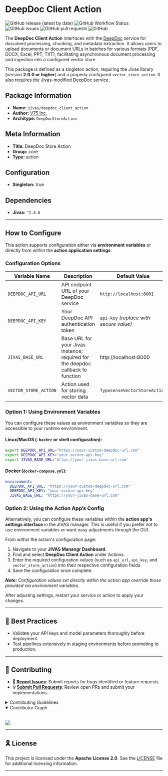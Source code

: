 # DeepDoc Client Action

![GitHub release (latest by date)](https://img.shields.io/github/v/release/TrueSelph/deepdoc_client_action)
![GitHub Workflow Status](https://img.shields.io/github/actions/workflow/status/TrueSelph/deepdoc_client_action/test-intro_interact_action.yaml)
![GitHub issues](https://img.shields.io/github/issues/TrueSelph/deepdoc_client_action)
![GitHub pull requests](https://img.shields.io/github/issues-pr/TrueSelph/deepdoc_client_action)
![GitHub](https://img.shields.io/github/license/TrueSelph/deepdoc_client_action)

The **DeepDoc Client Action** interfaces with the [DeepDoc](https://github.com/infiniflow/ragflow/blob/main/deepdoc) service for document processing, chunking, and metadata extraction. It allows users to upload documents or document URLs in batches for various formats (PDF, DOCX, Excel, PPT, TXT), facilitating asynchronous document processing and ingestion into a configured vector store.

This package is defined as a singleton action, requiring the Jivas library (version **2.0.0 or higher**) and a properly configured `vector_store_action`. It also requires the Jivas-modified DeepDoc service.

## Package Information

- **Name:** `jivas/deepdoc_client_action`
- **Author:** [V75 Inc.](https://v75inc.com/)
- **Architype:** `DeepDocStoreAction`

## Meta Information

- **Title:** DeepDoc Store Action
- **Group:** core
- **Type:** action

## Configuration

- **Singleton:** true

## Dependencies

- **Jivas:** `^2.0.0`

---

## How to Configure

This action supports configuration either via **environment variables** or directly from within the **action application settings**.

### Configuration Options

| Variable Name              | Description                                    | Default Value                             | Required |
|----------------------------|------------------------------------------------|-------------------------------------------|----------|
| `DEEPDOC_API_URL`          | API endpoint URL of your DeepDoc service       | `http://localhost:8001`           | Yes      |
| `DEEPDOC_API_KEY`          | Your DeepDoc API authentication token          | `api-key` *(replace with secure value)*   | Yes      |
| `JIVAS_BASE_URL`           | Base URL for your Jivas instance; required for the deepdoc callback to function             | http://localhost:8000                                  | Yes |
| `VECTOR_STORE_ACTION`      | Action used for storing vector data            | `TypesenseVectorStoreAction`              | Yes      |

### Option 1: Using Environment Variables

You can configure these values as environment variables so they are accessible to your runtime environment.

#### Linux/MacOS (`.bashrc` or shell configuration):
```bash
export DEEPDOC_API_URL="https://your-custom-deepdoc-url.com"
export DEEPDOC_API_KEY="your-secure-api-key"
export JIVAS_BASE_URL="https://your-jivas-base-url.com"
```

#### Docker (`docker-compose.yml`):
```yaml
environment:
  DEEPDOC_API_URL: "https://your-custom-deepdoc-url.com"
  DEEPDOC_API_KEY: "your-secure-api-key"
  JIVAS_BASE_URL: "https://your-jivas-base-url.com"
```

### Option 2: Using the Action App’s Config

Alternatively, you can configure these variables within the **action app's settings interface** in the JIVAS manager. This is useful if you prefer not to use environment variables or want easy adjustments through the GUI.

From within the action's configuration page:

1. Navigate to your **JIVAS Manangr Dashboard**.
2. Find and select **DeepDoc Client Action** under Actions.
3. Enter the required configuration values (such as `api_url`, `api_key`, and `vector_store_action`) into their respective configuration fields.
4. Save the configuration once complete.

_**Note:** Configuration values set directly within the action app override those provided via environment variables._

After adjusting settings, restart your service or action to apply your changes.

---

## 📖 Best Practices

- Validate your API keys and model parameters thoroughly before deployment.
- Test pipelines extensively in staging environments before promoting to production.

---

## 🔰 Contributing

- **🐛 [Report Issues](https://github.com/TrueSelph/deepdoc_store_action/issues)**: Submit reports for bugs identified or feature requests.
- **💡 [Submit Pull Requests](https://github.com/TrueSelph/deepdoc_store_action/blob/main/CONTRIBUTING.md)**: Review open PRs and submit your implementations.

<details>
<summary>Contributing Guidelines</summary>

1. **Fork** the repository using GitHub’s fork button.
2. **Clone** your fork locally:
   ```bash
   git clone https://github.com/YOUR_USERNAME/deepdoc_store_action
   ```
3. **Create** a new descriptive branch:
   ```bash
   git checkout -b feature-xyz
   ```
4. **Implement** your changes and ensure testing.
5. **Commit** your changes clearly describing updates:
   ```bash
   git commit -m 'feat: add XYZ feature'
   ```
6. **Push** changes back to your branch:
   ```bash
   git push origin feature-xyz
   ```
7. **Submit** a pull request detailing your changes clearly for review.

</details>

<details open>
<summary>Contributor Graph</summary>
<br>
<p align="left">
    <a href="https://github.com/TrueSelph/deepdoc_store_action/graphs/contributors">
        <img src="https://contrib.rocks/image?repo=TrueSelph/deepdoc_store_action" />
   </a>
</p>
</details>

---

## 🎗 License

This project is licensed under the **Apache License 2.0**. See the [LICENSE](../LICENSE) file for additional licensing information.

---
